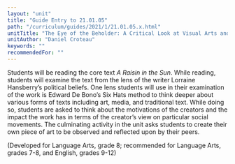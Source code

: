 ```yaml
---
layout: "unit"
title: "Guide Entry to 21.01.05"
path: "/curriculum/guides/2021/1/21.01.05.x.html"
unitTitle: "The Eye of the Beholder: A Critical Look at Visual Arts and “A Raisin in the Sun”"
unitAuthor: "Daniel Croteau"
keywords: ""
recommendedFor: "" 
---
```

<main>
        <p><span>Students will be reading the core text <em>A Raisin in the Sun</em>. While reading, students will examine the text from the lens of the writer Lorraine Hansberry&rsquo;s political beliefs. One lens students will use in their examination of the work is Edward De Bono&rsquo;s Six Hats method to think deeper about various forms of texts including art, media, and traditional text. While doing so, students are asked to think about the motivations of the creators and the impact the work has in terms of the creator&rsquo;s view on particular social movements. The culminating activity in the unit asks students to create their own piece of art to be observed and reflected upon by their peers.</span></p>
<p>(Developed for Language Arts, grade 8; recommended for Language Arts, grades 7-8, and English, grades 9-12)</p>
</main>
